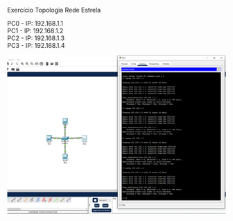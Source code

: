 Exercício Topologia Rede Estrela

PC0 - IP: 192.168.1.1<br/>
PC1 - IP: 192.168.1.2<br/>
PC2 - IP: 192.168.1.3<br/>
PC3 - IP: 192.168.1.4<br/>

![alt text](image.png)
